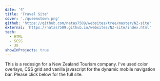 ```yaml
---
date: '4'
title: 'Travel Site'
cover: './queenstown.png'
github: 'https://github.com/natas7509/websites/tree/master/NZ-site'
external: 'https://natas7509.github.io/websites/NZ-site/index.html'
tech:
  - HTML
  - SCSS
  - JS
showInProjects: true
---
```


This is a redesign for a New Zealand Tourism company. I've used color overlays, CSS grid and vanilla javascript for the dynamic mobile navigation bar. Please click below for the full site.
